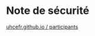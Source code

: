 # Note de sécurité  
[uhcefr.github.io / participants](https://uhcefr.github.io/pages/views/opensource/participants.html)